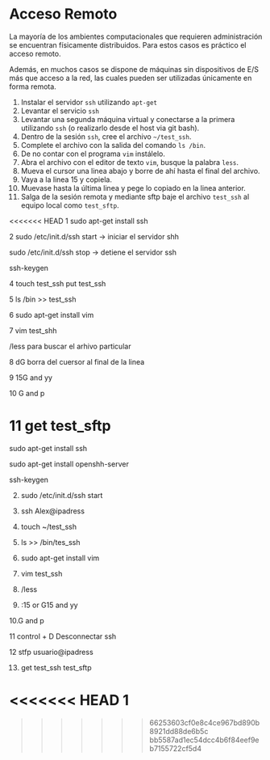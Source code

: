 # Acceso Remoto

La mayoría de los ambientes computacionales que requieren administración se encuentran físicamente distribuidos.
Para estos casos es práctico el acceso remoto.

Además, en muchos casos se dispone de máquinas sin dispositivos de E/S más que acceso a la red, las cuales pueden ser utilizadas únicamente en forma remota.

1. Instalar el servidor `ssh` utilizando `apt-get`
2. Levantar el servicio `ssh`
3. Levantar una segunda máquina virtual y conectarse a la primera utilizando `ssh`
  (o realizarlo desde el host via git bash).
4. Dentro de la sesión `ssh`, cree el archivo `~/test_ssh`.
5. Complete el archivo con la salida del comando `ls /bin`.
6. De no contar con el programa `vim` instálelo.
7. Abra el archivo con el editor de texto `vim`, busque la palabra `less`.
8. Mueva el cursor una linea abajo y borre de ahí hasta el final del archivo.
9. Vaya a la linea 15 y copiela.
10. Muevase hasta la última linea y pege lo copiado en la linea anterior.
11. Salga de la sesión remota y mediante sftp baje el archivo `test_ssh` al equipo local como `test_sftp`.

<<<<<<< HEAD
1 sudo apt-get install ssh

2 sudo /etc/init.d/ssh start -> iniciar el servidor shh

  sudo /etc/init.d/ssh stop -> detiene el servidor ssh 

  ssh-keygen 

4 touch test_ssh
 put test_ssh

5 ls /bin >> test_ssh

6 sudo apt-get install vim

7 vim test_shh 

 /less para buscar el arhivo particular

8 dG borra del cuersor al final de la linea

9 15G and yy

10 G and p 

11 get test_sftp
=======
sudo apt-get install ssh

sudo apt-get install openshh-server

ssh-keygen

2. sudo /etc/init.d/ssh start

3. ssh Alex@ipadress 

4. touch ~/test_ssh

5. ls >> /bin/tes_ssh

6. sudo apt-get install vim

7. vim test_ssh

8. /less

9. :15 or G15 and yy

10.G and p

11 control + D Desconnectar ssh

12 stfp usuario@ipadress

13. get test_ssh test_sftp


<<<<<<< HEAD
1
=======
>>>>>>> 66253603cf0e8c4ce967bd890b8921dd88de6b5c
>>>>>>> bb5587ad1ec54dcc4b6f84eef9eb7155722cf5d4
